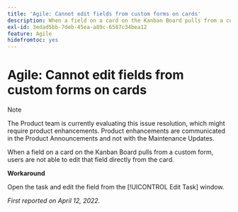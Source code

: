 ```yaml
---
title: 'Agile: Cannot edit fields from custom forms on cards'
description: When a field on a card on the Kanban Board pulls from a custom form, users are not able to edit that field directly from the card.
exl-id: 3edad5bb-7deb-45ea-a89c-6587c34bea12
feature: Agile
hidefromtoc: yes
---
```

# Agile: Cannot edit fields from custom forms on cards

>[!NOTE]
>
>The Product team is currently evaluating this issue resolution, which might require product enhancements. Product enhancements are communicated in the Product Announcements and not with the Maintenance Updates.

When a field on a card on the Kanban Board pulls from a custom form, users are not able to edit that field directly from the card.

**Workaround**

Open the task and edit the field from the [!UICONTROL Edit Task] window.

_First reported on April 12, 2022._
